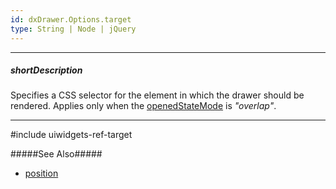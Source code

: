 ```yaml
---
id: dxDrawer.Options.target
type: String | Node | jQuery
---
```

---
##### shortDescription
Specifies a CSS selector for the element in which the drawer should be rendered. Applies only when the [openedStateMode](/Documentation/ApiReference/UI_Widgets/dxDrawer/Configuration/#openedStateMode) is *"overlap"*.

---
#include uiwidgets-ref-target

#####See Also#####
- [position](/Documentation/ApiReference/UI_Widgets/dxDrawer/Configuration/#position)

